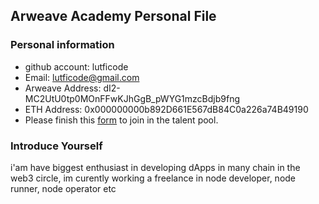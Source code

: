 ## Arweave Academy Personal File

### Personal information

- github account: lutficode
- Email: lutficode@gmail.com
- Arweave Address: dI2-MC2UtU0tp0MOnFFwKJhGgB_pWYG1mzcBdjb9fng
- ETH Address: 0x000000000b892D661E567dB84C0a226a74B49190
- Please finish this [form](https://docs.google.com/forms/d/e/1FAIpQLSfWA5fIIcBgmRppm3jNz5vmf9Mai_QMVil-2pO4r7YKn_Zhtw/viewform?usp=sf_link) to join in the talent pool.

### Introduce Yourself
 i'am have biggest enthusiast in developing dApps in many chain in the web3 circle, im curently working a freelance in node developer, node runner, node operator etc
